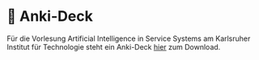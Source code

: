# 🧠 Anki-Deck

Für die Vorlesung Artificial Intelligence in Service Systems am Karlsruher Institut für Technologie steht ein Anki-Deck [hier](https://github.com/KarelZe/anki-decks) zum Download.
